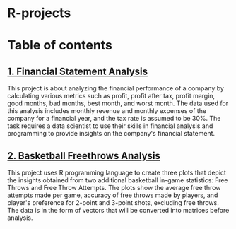 # R-projects

# Table of contents

## [1. Financial Statement Analysis](https://github.com/John-Rivero/R-projects/tree/main/1.%20Financial%20Statement%20Analysis)


This project is about analyzing the financial performance of a company by calculating various metrics such as profit, profit after tax, profit margin, good months, bad months, best month, and worst month. The data used for this analysis includes monthly revenue and monthly expenses of the company for a financial year, and the tax rate is assumed to be 30%. The task requires a data scientist to use their skills in financial analysis and programming to provide insights on the company's financial statement.


## [2. Basketball Freethrows Analysis](https://github.com/John-Rivero/R-projects/tree/main/2.%20Basketball%20Freethrows%20Analysis)


This project uses R programming language to create three plots that depict the insights obtained from two additional basketball in-game statistics: Free Throws and Free Throw Attempts. The plots show the average free throw attempts made per game, accuracy of free throws made by players, and player's preference for 2-point and 3-point shots, excluding free throws. The data is in the form of vectors that will be converted into matrices before analysis.
